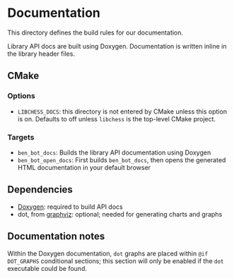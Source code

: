 # Documentation

This directory defines the build rules for our documentation.

Library API docs are built using Doxygen. Documentation is written inline in the library header files.

## CMake

### Options

* `LIBCHESS_DOCS`: this directory is not entered by CMake unless this option is on. Defaults to off unless `libchess` is the top-level CMake project.

### Targets

* `ben_bot_docs`: Builds the library API documentation using Doxygen
* `ben_bot_open_docs`: First builds `ben_bot_docs`, then opens the generated HTML documentation in your default browser

## Dependencies

* [Doxygen](https://www.doxygen.nl/index.html): required to build API docs
* dot, from [graphviz](https://graphviz.org/): optional; needed for generating charts and graphs

## Documentation notes

Within the Doxygen documentation, `dot` graphs are placed within `@if DOT_GRAPHS` conditional sections; this section
will only be enabled if the `dot` executable could be found.
